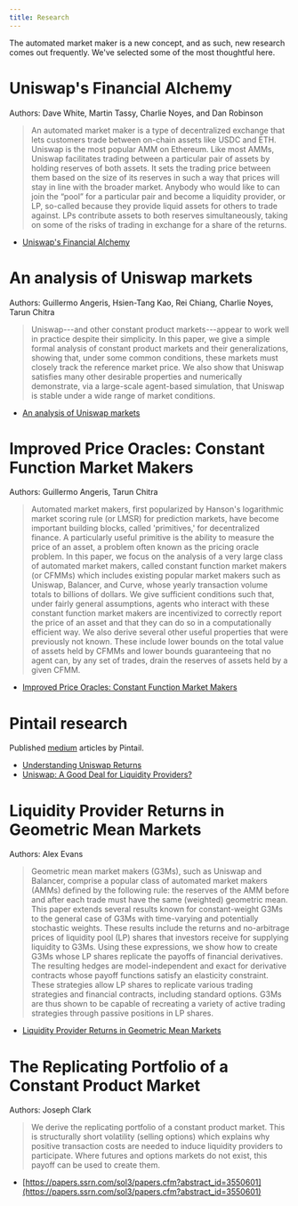 ```yaml
---
title: Research
---
```


The automated market maker is a new concept, and as such, new research comes out frequently. We've selected some of the most thoughtful here.

# Uniswap's Financial Alchemy

Authors: Dave White, Martin Tassy, Charlie Noyes, and Dan Robinson

> An automated market maker is a type of decentralized exchange that lets customers trade between on-chain assets like USDC and ETH. Uniswap is the most popular AMM on Ethereum. Like most AMMs, Uniswap facilitates trading between a particular pair of assets by holding reserves of both assets. It sets the trading price between them based on the size of its reserves in such a way that prices will stay in line with the broader market. Anybody who would like to can join the “pool” for a particular pair and become a liquidity provider, or LP, so-called because they provide liquid assets for others to trade against. LPs contribute assets to both reserves simultaneously, taking on some of the risks of trading in exchange for a share of the returns.

- [Uniswap's Financial Alchemy](https://research.paradigm.xyz/uniswaps-alchemy)

# An analysis of Uniswap markets

Authors: Guillermo Angeris, Hsien-Tang Kao, Rei Chiang, Charlie Noyes, Tarun Chitra

> Uniswap---and other constant product markets---appear to work well in practice despite their simplicity. In this paper, we give a simple formal analysis of constant product markets and their generalizations, showing that, under some common conditions, these markets must closely track the reference market price. We also show that Uniswap satisfies many other desirable properties and numerically demonstrate, via a large-scale agent-based simulation, that Uniswap is stable under a wide range of market conditions.

- [An analysis of Uniswap markets](https://arxiv.org/abs/1911.03380)

# Improved Price Oracles: Constant Function Market Makers

Authors: Guillermo Angeris, Tarun Chitra

> Automated market makers, first popularized by Hanson's logarithmic market scoring rule (or LMSR) for prediction markets, have become important building blocks, called 'primitives,' for decentralized finance. A particularly useful primitive is the ability to measure the price of an asset, a problem often known as the pricing oracle problem. In this paper, we focus on the analysis of a very large class of automated market makers, called constant function market makers (or CFMMs) which includes existing popular market makers such as Uniswap, Balancer, and Curve, whose yearly transaction volume totals to billions of dollars. We give sufficient conditions such that, under fairly general assumptions, agents who interact with these constant function market makers are incentivized to correctly report the price of an asset and that they can do so in a computationally efficient way. We also derive several other useful properties that were previously not known. These include lower bounds on the total value of assets held by CFMMs and lower bounds guaranteeing that no agent can, by any set of trades, drain the reserves of assets held by a given CFMM.

- [Improved Price Oracles: Constant Function Market Makers](https://arxiv.org/abs/2003.10001)

# Pintail research

Published [medium](https://medium.com/@pintail) articles by Pintail.

- [Understanding Uniswap Returns](https://medium.com/@pintail/understanding-uniswap-returns-cc593f3499ef)
- [Uniswap: A Good Deal for Liquidity Providers?](https://medium.com/@pintail/uniswap-a-good-deal-for-liquidity-providers-104c0b6816f2)

# Liquidity Provider Returns in Geometric Mean Markets

Authors: Alex Evans

> Geometric mean market makers (G3Ms), such as Uniswap and Balancer, comprise a popular class of automated market makers (AMMs) defined by the following rule: the reserves of the AMM before and after each trade must have the same (weighted) geometric mean. This paper extends several results known for constant-weight G3Ms to the general case of G3Ms with time-varying and potentially stochastic weights. These results include the returns and no-arbitrage prices of liquidity pool (LP) shares that investors receive for supplying liquidity to G3Ms. Using these expressions, we show how to create G3Ms whose LP shares replicate the payoffs of financial derivatives. The resulting hedges are model-independent and exact for derivative contracts whose payoff functions satisfy an elasticity constraint. These strategies allow LP shares to replicate various trading strategies and financial contracts, including standard options. G3Ms are thus shown to be capable of recreating a variety of active trading strategies through passive positions in LP shares.

- [Liquidity Provider Returns in Geometric Mean Markets](https://arxiv.org/abs/2006.08806)

# The Replicating Portfolio of a Constant Product Market

Authors: Joseph Clark

> We derive the replicating portfolio of a constant product market. This is structurally short volatility (selling options) which explains why positive transaction costs are needed to induce liquidity providers to participate. Where futures and options markets do not exist, this payoff can be used to create them.

- [https://papers.ssrn.com/sol3/papers.cfm?abstract_id=3550601](https://papers.ssrn.com/sol3/papers.cfm?abstract_id=3550601)
